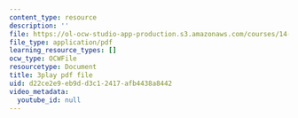 ```yaml
---
content_type: resource
description: ''
file: https://ol-ocw-studio-app-production.s3.amazonaws.com/courses/14-01sc-principles-of-microeconomics-fall-2011/d22ce2e9eb9dd3c12417afb4438a8442_zFIB8-30YhA.pdf
file_type: application/pdf
learning_resource_types: []
ocw_type: OCWFile
resourcetype: Document
title: 3play pdf file
uid: d22ce2e9-eb9d-d3c1-2417-afb4438a8442
video_metadata:
  youtube_id: null
---
```

